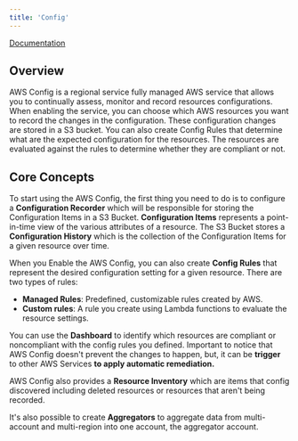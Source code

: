 ```yaml
---
title: 'Config'
---
```


[Documentation](https://docs.aws.amazon.com/config/latest/developerguide/WhatIsConfig.html)

## Overview

AWS Config is a regional service fully managed AWS service that allows you to continually assess, monitor and record resources configurations. When enabling the service, you can choose which AWS resources you want to record the changes in the configuration. These configuration changes are stored in a S3 bucket. You can also create Config Rules that determine what are the expected configuration for the resources. The resources are evaluated against the rules to determine whether they are compliant or not.

## Core Concepts

To start using the AWS Config, the first thing you need to do is to configure a **Configuration Recorder** which will be responsible for storing the Configuration Items in a S3 Bucket. **Configuration Items** represents a point-in-time view of the various attributes of a resource. The S3 Bucket stores a **Configuration History** which is the collection of the Configuration Items for a given resource over time.

When you Enable the AWS Config, you can also create **Config Rules** that represent the desired configuration setting for a given resource. There are two types of rules:

- **Managed Rules**: Predefined, customizable rules created by AWS.
- **Custom rules**: A rule you create using Lambda functions to evaluate the resource settings.

You can use the **Dashboard** to identify which resources are compliant or noncompliant with the config rules you defined. Important to notice that AWS Config doesn't prevent the changes to happen, but, it can be **trigger** to other AWS Services **to apply automatic remediation.**

AWS Config also provides a **Resource Inventory** which are items that config discovered including deleted resources or resources that aren't being recorded.

It's also possible to create **Aggregators** to aggregate data from multi-account and multi-region into one account, the aggregator account.
